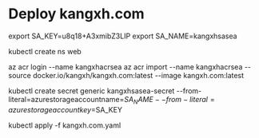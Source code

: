 # Deploy kangxh.com 

export SA_KEY=u8q18+A3xmibZ3LIP
export SA_NAME=kangxhsasea

kubectl create ns web

az acr login --name kangxhacrsea
az acr import --name kangxhacrsea --source docker.io/kangxh/kangxh.com:latest --image kangxh.com:latest

kubectl create secret generic kangxhsasea-secret --from-literal=azurestorageaccountname=$SA_NAME --from-literal=azurestorageaccountkey=$SA_KEY

kubectl apply -f kangxh.com.yaml


